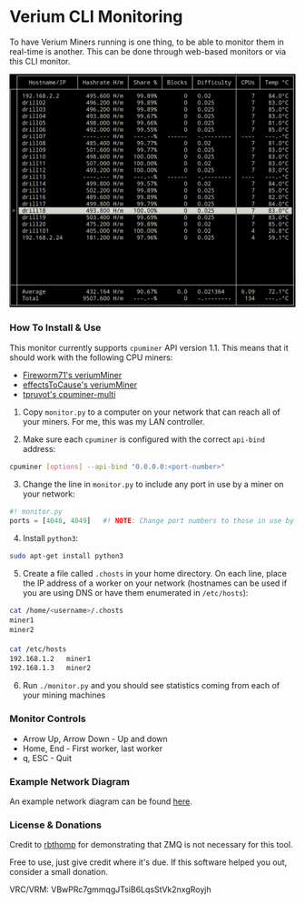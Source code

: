 Verium CLI Monitoring
=====================
To have Verium Miners running is one thing, to be able to monitor them in
real-time is another. This can be done through web-based monitors or via this
CLI monitor.


![alt text](https://github.com/bezeredi/verium-cli-monitor/blob/master/cli-monitor.png "CLI Monitor Preview")


### How To Install & Use
This monitor currently supports `cpuminer` API version 1.1. This means that it
should work with the following CPU miners:
 * [Fireworm71's veriumMiner](https://github.com/fireworm71/veriumMiner)
 * [effectsToCause's veriumMiner](https://github.com/fireworm71/veriumMiner)
 * [tpruvot's cpuminer-multi](https://github.com/tpruvot/cpuminer-multi)


1) Copy `monitor.py` to a computer on your network that can reach all of your
miners. For me, this was my LAN controller.

2) Make sure each `cpuminer` is configured with the correct `api-bind` address:
```bash
cpuminer [options] --api-bind "0.0.0.0:<port-number>"
```

3) Change the line in `monitor.py` to include any port in use by a miner on
your network:
```python
#! monitor.py
ports = [4048, 4049]   #! NOTE: Change port numbers to those in use by your miners
```

4) Install `python3`:
```bash
sudo apt-get install python3
```

5) Create a file called `.chosts` in your home directory. On each line, place
the IP address of a worker on your network (hostnames can be used if you are
using DNS or have them enumerated in `/etc/hosts`):

```bash
cat /home/<username>/.chosts
miner1
miner2

cat /etc/hosts
192.168.1.2   miner1
192.168.1.3   miner2
```

6) Run `./monitor.py` and you should see statistics coming from each of your
mining machines


### Monitor Controls
 * Arrow Up, Arrow Down - Up and down
 * Home, End - First worker, last worker
 * q, ESC - Quit


### Example Network Diagram
An example network diagram can be found [here](https://github.com/bezeredi/verium-cli-monitor/blob/master/example-diagram.txt).


### License & Donations
Credit to [rbthomp](https://github.com/rbthomp) for demonstrating that ZMQ is
not necessary for this tool.

Free to use, just give credit where it's due. If this software helped you out,
consider a small donation.

VRC/VRM: VBwPRc7gmmqgJTsiB6LqsStVk2nxgRoyjh
